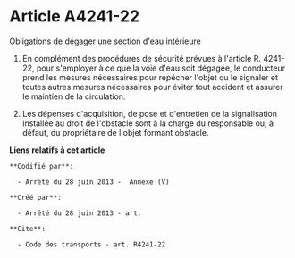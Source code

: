 # Article A4241-22 

Obligations de dégager une section d'eau intérieure 

1. En complément des procédures de sécurité prévues à l'article R. 4241-22, pour s'employer à ce que la voie d'eau soit
dégagée, le conducteur prend les mesures nécessaires pour repêcher l'objet ou le signaler et toutes autres mesures
nécessaires pour éviter tout accident et assurer le maintien de la circulation. 

2. Les dépenses d'acquisition, de pose et d'entretien de la signalisation installée au droit de l'obstacle sont à la charge
du responsable ou, à défaut, du propriétaire de l'objet formant obstacle.

**Liens relatifs à cet article**

	**Codifié par**:

	  - Arrêté du 28 juin 2013 -  Annexe (V)

	**Créé par**:

	  - Arrêté du 28 juin 2013 - art.

	**Cite**:

	  - Code des transports - art. R4241-22
